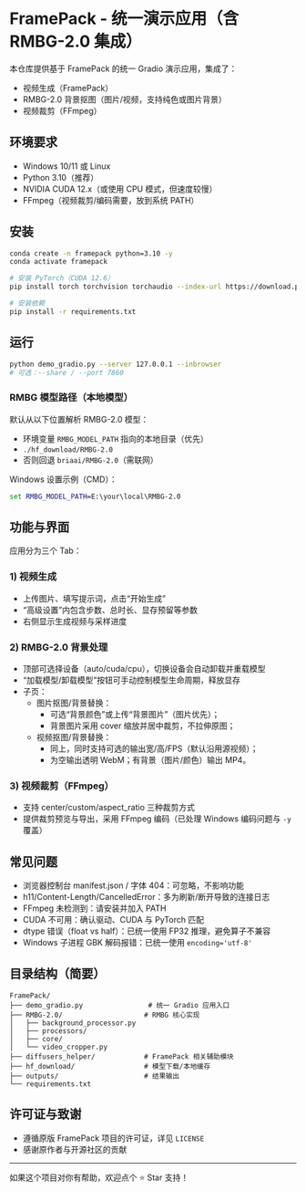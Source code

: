 # FramePack - 统一演示应用（含 RMBG-2.0 集成）

本仓库提供基于 FramePack 的统一 Gradio 演示应用，集成了：
- 视频生成（FramePack）
- RMBG-2.0 背景抠图（图片/视频，支持纯色或图片背景）
- 视频裁剪（FFmpeg）

## 环境要求
- Windows 10/11 或 Linux
- Python 3.10（推荐）
- NVIDIA CUDA 12.x（或使用 CPU 模式，但速度较慢）
- FFmpeg（视频裁剪/编码需要，放到系统 PATH）

## 安装
```bash
conda create -n framepack python=3.10 -y
conda activate framepack

# 安装 PyTorch（CUDA 12.6）
pip install torch torchvision torchaudio --index-url https://download.pytorch.org/whl/cu126

# 安装依赖
pip install -r requirements.txt
```

## 运行
```bash
python demo_gradio.py --server 127.0.0.1 --inbrowser
# 可选：--share / --port 7860
```

### RMBG 模型路径（本地模型）
默认从以下位置解析 RMBG-2.0 模型：
- 环境变量 `RMBG_MODEL_PATH` 指向的本地目录（优先）
- `./hf_download/RMBG-2.0`
- 否则回退 `briaai/RMBG-2.0`（需联网）

Windows 设置示例（CMD）：
```bat
set RMBG_MODEL_PATH=E:\your\local\RMBG-2.0
```

## 功能与界面

应用分为三个 Tab：

### 1) 视频生成
- 上传图片、填写提示词，点击“开始生成”
- “高级设置”内包含步数、总时长、显存预留等参数
- 右侧显示生成视频与采样进度

### 2) RMBG-2.0 背景处理
- 顶部可选择设备（auto/cuda/cpu），切换设备会自动卸载并重载模型
- “加载模型/卸载模型”按钮可手动控制模型生命周期，释放显存
- 子页：
  - 图片抠图/背景替换：
    - 可选“背景颜色”或上传“背景图片”（图片优先）；
    - 背景图片采用 cover 缩放并居中裁剪，不拉伸原图；
  - 视频抠图/背景替换：
    - 同上，同时支持可选的输出宽/高/FPS（默认沿用源视频）；
    - 为空输出透明 WebM；有背景（图片/颜色）输出 MP4。

### 3) 视频裁剪（FFmpeg）
- 支持 center/custom/aspect_ratio 三种裁剪方式
- 提供裁剪预览与导出，采用 FFmpeg 编码（已处理 Windows 编码问题与 `-y` 覆盖）

## 常见问题
- 浏览器控制台 manifest.json / 字体 404：可忽略，不影响功能
- h11/Content-Length/CancelledError：多为刷新/断开导致的连接日志
- FFmpeg 未检测到：请安装并加入 PATH
- CUDA 不可用：确认驱动、CUDA 与 PyTorch 匹配
- dtype 错误（float vs half）：已统一使用 FP32 推理，避免算子不兼容
- Windows 子进程 GBK 解码报错：已统一使用 `encoding='utf-8'`

## 目录结构（简要）
```
FramePack/
├── demo_gradio.py                # 统一 Gradio 应用入口
├── RMBG-2.0/                    # RMBG 核心实现
│   ├── background_processor.py
│   ├── processors/
│   ├── core/
│   └── video_cropper.py
├── diffusers_helper/            # FramePack 相关辅助模块
├── hf_download/                 # 模型下载/本地缓存
├── outputs/                     # 结果输出
└── requirements.txt
```

## 许可证与致谢
- 遵循原版 FramePack 项目的许可证，详见 `LICENSE`
- 感谢原作者与开源社区的贡献

---
如果这个项目对你有帮助，欢迎点个 ⭐️ Star 支持！

